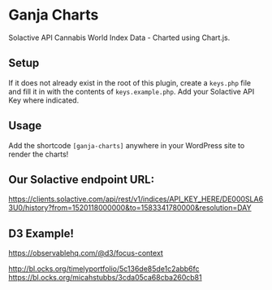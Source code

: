 # Ganja Charts
Solactive API Cannabis World Index Data - Charted using Chart.js.

## Setup
If it does not already exist in the root of this plugin, create a `keys.php` file and fill it in with the contents of `keys.example.php`. Add your Solactive API Key where indicated.

## Usage
Add the shortcode `[ganja-charts]` anywhere in your WordPress site to render the charts!

## Our Solactive endpoint URL:
https://clients.solactive.com/api/rest/v1/indices/API_KEY_HERE/DE000SLA63U0/history?from=1520118000000&to=1583341780000&resolution=DAY

## D3 Example!
https://observablehq.com/@d3/focus-context

http://bl.ocks.org/timelyportfolio/5c136de85de1c2abb6fc
https://bl.ocks.org/micahstubbs/3cda05ca68cba260cb81
